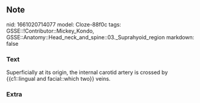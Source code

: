 ## Note
nid: 1661020714077
model: Cloze-88f0c
tags: GSSE::!Contributor::Mickey_Kondo, GSSE::Anatomy::Head_neck_and_spine::03._Suprahyoid_region
markdown: false

### Text
Superficially at its origin, the internal carotid artery is crossed by {{c1::lingual and facial::which two}} veins.

### Extra

